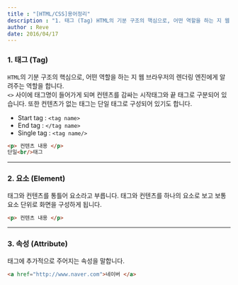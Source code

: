 ```yaml
---
title : "[HTML/CSS]용어정리"
description : "1. 태그 (Tag) HTML의 기분 구조의 핵심으로, 어떤 역할을 하는 지 웹 브라우저의 렌더링 엔진에게 알려주는 역할을 합니다."
author : Reve
date: 2016/04/17
---
```


### 1. 태그 (Tag)

`HTML`의 기분 구조의 핵심으로, 어떤 역할을 하는 지 웹 브라우저의 렌더링 엔진에게 알려주는 역할을 합니다.  
`<>` 사이에 태그명이 들어가게 되며 컨텐츠를 감싸는 시작태그와 끝 태그로 구분되어 있습니다. 또한 컨텐츠가 없는 태그는 단일 태그로 구성되어 있기도 합니다.

- Start tag : `<tag name>`
- End tag : `</tag name>`
- Single tag : `<tag name/>`

```html
<p> 컨텐츠 내용 </p>
단일<br/>태그
```

---

### 2. 요소 (Element)

태그와 컨텐츠를 통틀어 요소라고 부릅니다. 태그와 컨텐츠를 하나의 요소로 보고 보통 요소 단위로 화면을 구성하게 됩니다.

```html
<p> 컨텐츠 내용 </p>
```

---

### 3. 속성 (Attribute)

태그에 추가적으로 주어지는 속성을 말합니다.

```html
<a href="http://www.naver.com">네이버 </a>
```
